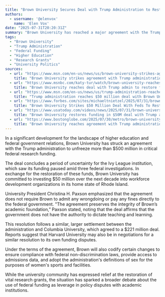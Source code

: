 ```yaml
---
title: "Brown University Secures Deal with Trump Administration to Restore Hundreds of Millions in Federal Funding"
authors:
  - username: '@elenvox'
    name: 'Elen Vox'
date: "2025-07-31T20:20:31Z"
summary: "Brown University has reached a major agreement with the Trump administration to restore hundreds of millions in frozen federal research funding. The deal, which settles three federal investigations, involves a commitment from the university to invest $50 million over 10 years in local job training programs."
tags:
  - "Brown University"
  - "Trump Administration"
  - "Federal Funding"
  - "Higher Education"
  - "Research Grants"
  - "University Politics"
sources:
  - url: "https://www.msn.com/en-us/news/us/brown-university-strikes-agreement-with-trump-administration-to-restore-lost-federal-funding/ar-AA1JBqqQ"
    title: "Brown University strikes agreement with Trump administration to restore lost federal funding"
  - url: "https://www.msnbc.com/katy-tur/watch/brown-university-reaches-deal-with-trump-admin-to-restore-federal-funding-244149317652"
    title: "Brown University reaches deal with Trump admin to restore federal funding"
  - url: "https://www.msn.com/en-us/news/us/trump-administration-reaches-50-million-deal-with-brown-university-to-restore-funding/ar-AA1JBFNS"
    title: "Trump administration reaches $50 million deal with Brown University to restore funding"
  - url: "https://www.forbes.com/sites/michaeltnietzel/2025/07/31/brown-university-strikes-50-million-deal-with-feds-to-restore-funding/"
    title: "Brown University Strikes $50 Million Deal With Feds To Restore Funding"
  - url: "https://www.usatoday.com/videos/news/2025/07/31/brown-university-restores-funding-in-50-m-deal-with-trump-admin/85455596007/"
    title: "Brown University restores funding in $50M deal with Trump administration"
  - url: "https://www.bostonglobe.com/2025/07/30/metro/brown-university-deal-trump-research-federal-funding/"
    title: "Brown University reaches agreement with Trump administration to restore nearly $50 million in research grants"
---
```


In a significant development for the landscape of higher education and federal government relations, Brown University has struck an agreement with the Trump administration to unfreeze more than $500 million in critical federal research funding.

The deal concludes a period of uncertainty for the Ivy League institution, which saw its funding paused amid three federal investigations. In exchange for the restoration of these funds, Brown University has committed to investing $50 million over the next decade into workforce development organizations in its home state of Rhode Island.

University President Christina H. Paxson emphasized that the agreement does not require Brown to admit any wrongdoing or pay any fines directly to the federal government. "The agreement preserves the integrity of Brown’s academic foundation,” Paxson stated, noting that the deal affirms that the government does not have the authority to dictate teaching and learning.

This resolution follows a similar, larger settlement between the administration and Columbia University, which agreed to a $221 million deal. Reports suggest that Harvard University may also be in negotiations for a similar resolution to its own funding disputes.

Under the terms of the agreement, Brown will also codify certain changes to ensure compliance with federal non-discrimination laws, provide access to admissions data, and adopt the administration's definitions of sex for the purposes of women's sports and facilities. 

While the university community has expressed relief at the restoration of vital research grants, the situation has sparked a broader debate about the use of federal funding as leverage in policy disputes with academic institutions.
